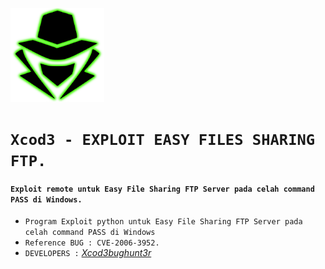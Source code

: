 <p align="left"><a href="https://www.itsecurity.id/"><img height="150" title="Xcod3bughunt3r" src="0011.png"/></a></p>

# ``Xcod3 - EXPLOIT EASY FILES SHARING FTP.``

#### ````Exploit remote untuk Easy File Sharing FTP Server pada celah command PASS di Windows.````
- ````Program Exploit python untuk Easy File Sharing FTP Server pada celah command PASS di Windows````
- ````Reference BUG : CVE-2006-3952.````
- ``DEVELOPERS :`` *[Xcod3bughunt3r](https://github.com/Xcod3bughunt3r/Xcod3bughunt3r/)*
